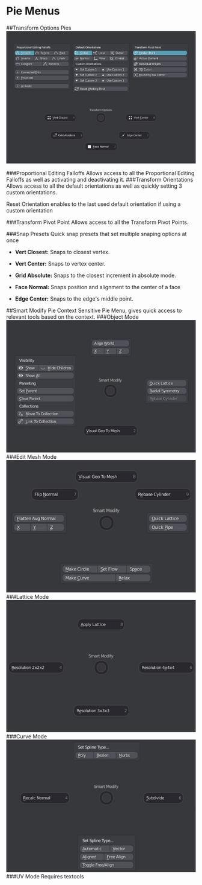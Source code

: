 # Pie Menus

##Transform Options Pies
![Alt Text](img/pie_transform_options.jpg)

###Proportional Editing Falloffs
Allows access to all the Proportional Editing Falloffs as well as activating and deactivating it.
###Transform Orientations
Allows access to all the default orientations as well as quickly setting 3 custom orientations. 

Reset Orientation enables to the last used default orientation if using a custom orientation 

###Transform Pivot Point
Allows access to all the Transform Pivot Points.

###Snap Presets
Quick snap presets that set multiple snaping options at once

* **Vert Closest:**  Snaps to closest vertex.

* **Vert Center:** Snaps to vertex center.

* **Grid Absolute:** Snaps to the closest increment in absolute mode.

* **Face Normal:** Snaps position and alignment to the center of a face

* **Edge Center:** Snaps to the edge's middle point.

##Smart Modify Pie
Context Sensitive Pie Menu, gives quick access to relevant tools based on the context.
###Object Mode
![Alt Text](img/pie_smart_modify_object.jpg)
###Edit Mesh Mode
![Alt Text](img/pie_smart_modify_editmesh.jpg)
###Lattice Mode
![Alt Text](img/pie_smart_modify_lattice.jpg)
###Curve Mode
![Alt Text](img/pie_smart_modify_curve.jpg)
###UV Mode
Requires textools

